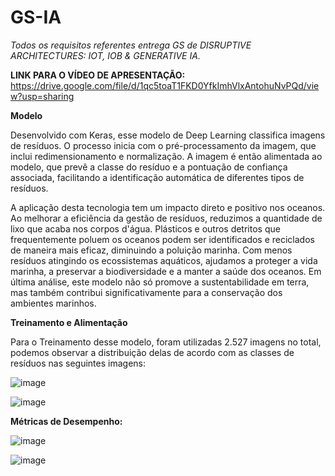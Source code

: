 # GS-IA
*Todos os requisitos referentes entrega GS de DISRUPTIVE ARCHITECTURES: IOT, IOB & GENERATIVE IA.*

**LINK PARA O VÍDEO DE APRESENTAÇÃO:** https://drive.google.com/file/d/1qc5toaT1FKD0YfkImhVlxAntohuNvPQd/view?usp=sharing

**Modelo**

Desenvolvido com Keras, esse modelo de Deep Learning classifica imagens de resíduos. O processo inicia com o pré-processamento da imagem, que inclui redimensionamento e normalização. A imagem é então alimentada ao modelo, que prevê a classe do resíduo e a pontuação de confiança associada, facilitando a identificação automática de diferentes tipos de resíduos.

A aplicação desta tecnologia tem um impacto direto e positivo nos oceanos. Ao melhorar a eficiência da gestão de resíduos, reduzimos a quantidade de lixo que acaba nos corpos d'água. Plásticos e outros detritos que frequentemente poluem os oceanos podem ser identificados e reciclados de maneira mais eficaz, diminuindo a poluição marinha. Com menos resíduos atingindo os ecossistemas aquáticos, ajudamos a proteger a vida marinha, a preservar a biodiversidade e a manter a saúde dos oceanos. Em última análise, este modelo não só promove a sustentabilidade em terra, mas também contribui significativamente para a conservação dos ambientes marinhos.


**Treinamento e Alimentação**

Para o Treinamento desse modelo, foram utilizadas 2.527 imagens no total, podemos observar a distribuição delas de acordo com as classes de resíduos nas seguintes imagens:

![image](https://github.com/crushedbyamallet/GS-IA/assets/126797082/678634a3-d4e3-4548-9f0b-6cce929d8083)

![image](https://github.com/crushedbyamallet/GS-IA/assets/126797082/099cc2d0-fb0d-4057-9c00-53e4d03a1405)



**Métricas de Desempenho:**

![image](https://github.com/crushedbyamallet/GS-IA/assets/126797082/d0782e61-46ce-4d68-8971-100897563887)

![image](https://github.com/crushedbyamallet/GS-IA/assets/126797082/a0985a34-8b0c-436a-b6ac-8be09e379fcc)
